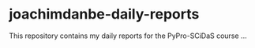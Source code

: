 # joachimdanbe-daily-reports
This repository contains my daily reports for the PyPro-SCiDaS course ... 
